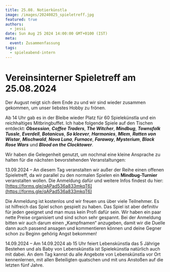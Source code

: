 ```yaml
---
title: 25.08. Notierkünstla
image: /images/20240825_spieletreff.jpg
featured: true
authors:
  - jessi
date: Sun Aug 25 2024 14:00:00 GMT+0100 (IST)
meta:
  event: Zusammenfassung
tags:
  - spieleabend-intern
---
```


# Vereinsinterner Spieletreff am 25.08.2024

Der August neigt sich dem Ende zu und wir sind wieder zusammen gekommen, um unser liebstes Hobby zu frönen.

Ab 14 Uhr gab es in der Bleibe wieder Platz für 60 Spielekünstla und ein reichhaltiges Mitbringbuffet. Ich habe folgende Spiele auf den Tischen entdeckt: ***Obsession***, ***Coffee Traders***, ***The Witcher***, ***Mindbug***, ***Townsfolk Tussle***, ***Everdell***, ***Botanicus***, ***So kleever***, ***Harmonies***, ***Mlem***, ***Ratten von Wistar***, ***Mischwald***, ***Nova Luna***, ***Furnace***, ***Faraway***, ***Mysterium***, ***Black Rose Wars*** und ***Blood on the Clocktower***.

Wir haben die Gelegenheit genutzt, um nochmal eine kleine Ansprache zu halten für die nächsten bevorstehenden Veranstaltungen:

13.09.2024 – An diesem Tag veranstalten wir außer der Reihe einen offenen Spieletreff, da wir parallel zu den normalen Spielen ein **Mindbug-Turnier** veranstalten wollen. Die Anmeldung dafür und weitere Infos findest du hier: [https://forms.gle/qAPad536a833mkqT6](https://forms.gle/qAPad536a833mkqT6)

Die Anmeldung ist kostenlos und wir freuen uns über viele Teilnehmer. Es ist hilfreich das Spiel schon gespielt zu haben. Das Spiel ist aber definitiv für jeden geeignet und man muss kein Profi dafür sein. Wir haben ein paar nette Preise organisiert und sind schon sehr gespannt. Bei der Anmeldung bitten wir auch darum einen „Kampfnamen“ anzugeben, damit wir die Duelle dann auch passend ansagen und kommentieren können und deine Gegner schon zu Beginn gehörig Angst bekommen!

14.09.2024 – Am 14.09.2024 ab 15 Uhr feiert Lebenskünstla das 5 Jährige Bestehen und als Baby von Lebenskünstla ist Spielekünstla natürlich auch mit dabei. An dem Tag kannst du alle Angebote von Lebenskünstla vor Ort kennenlernen, mit allen Beteiligten quatschen und mit uns Anstoßen auf die letzten fünf Jahre.
